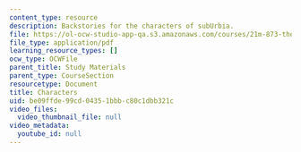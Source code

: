 ```yaml
---
content_type: resource
description: Backstories for the characters of subUrbia.
file: https://ol-ocw-studio-app-qa.s3.amazonaws.com/courses/21m-873-theater-arts-topics-suburbia-january-iap-2008/be09ffde99cd04351bbbc80c1dbb321c_characters.pdf
file_type: application/pdf
learning_resource_types: []
ocw_type: OCWFile
parent_title: Study Materials
parent_type: CourseSection
resourcetype: Document
title: Characters
uid: be09ffde-99cd-0435-1bbb-c80c1dbb321c
video_files:
  video_thumbnail_file: null
video_metadata:
  youtube_id: null
---
```

